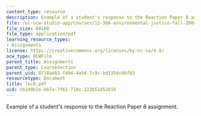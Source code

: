 ```yaml
---
content_type: resource
description: Example of a student's response to the Reaction Paper 8 assignment.
file: /ol-ocw-studio-app/courses/11-368-environmental-justice-fall-2004/cb149b2ebb7a7f61718c122b51d52b16_lkc8.pdf
file_size: 80100
file_type: application/pdf
learning_resource_types:
- Assignments
license: https://creativecommons.org/licenses/by-nc-sa/4.0/
ocw_type: OCWFile
parent_title: Assignments
parent_type: CourseSection
parent_uid: 8718ae83-f494-4a5d-7c9c-bd135dc66f83
resourcetype: Document
title: lkc8.pdf
uid: cb149b2e-bb7a-7f61-718c-122b51d52b16
---
```

Example of a student's response to the Reaction Paper 8 assignment.
